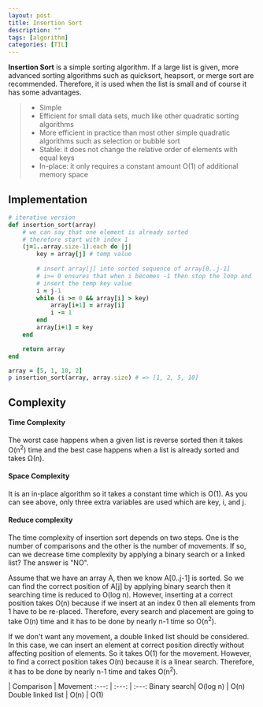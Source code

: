 ```yaml
---
layout: post
title: Insertion Sort
description: "" 
tags: [algorithm]
categories: [TIL]
---
```


**Insertion Sort** is a simple sorting algorithm. If a large list is given, more advanced sorting algorithms such as quicksort, heapsort, or merge sort are recommended. Therefore, it is used when the list is small and of course it has some advantages.

> - Simple
> - Efficient for small data sets, much like other quadratic sorting algorithms
> - More efficient in practice than most other simple quadratic algorithms such as selection or bubble sort
> - Stable: it does not change the relative order of elements with equal keys
> - In-place: it only requires a constant amount O(1) of additional memory space

## **Implementation**

```ruby
# iterative version
def insertion_sort(array)
    # we can say that one element is already sorted
    # therefore start with index 1
    (j=1..array.size-1).each do |j|
        key = array[j] # temp value
        
        # insert array[j] into sorted sequence of array[0..j-1]
        # i>= 0 ensures that when i becomes -1 then stop the loop and
        # insert the temp key value 
        i = j-1
        while (i >= 0 && array[i] > key)
            array[i+1] = array[i]
            i -= 1
        end
        array[i+1] = key
    end

    return array
end

array = [5, 1, 10, 2]
p insertion_sort(array, array.size) # => [1, 2, 5, 10]
```

## **Complexity**

#### **Time Complexity**
The worst case happens when a given list is reverse sorted then it takes O(n<sup>2</sup>) time and the best case happens when a list is already sorted and takes Ω(n).

#### **Space Complexity**
It is an in-place algorithm so it takes a constant time which is O(1). As you can see above, only three extra variables are used which are key, i, and j.

#### **Reduce complexity**
The time complexity of insertion sort depends on two steps. One is the number of comparisons and the other is the number of movements. If so, can we decrease time complexity by applying a binary search or a linked list? The answer is "NO".

Assume that we have an array A, then we know A[0..j-1] is sorted. So we can find the correct position of A[j] by applying binary search then it searching time is reduced to O(log n). However, inserting at a correct position takes O(n) because if we insert at an index 0 then all elements from 1 have to be re-placed. Therefore, every search and placement are going to take O(n) time and it has to be done by nearly n-1 time so O(n<sup>2</sup>).

If we don't want any movement, a double linked list should be considered. In this case, we can insert an element at correct position directly without affecting position of elements. So it takes O(1) for the movement. However, to find a correct position takes O(n) because it is a linear search. Therefore, it has to be done by nearly n-1 time and takes O(n<sup>2</sup>).

 | Comparison | Movement
:---: | :---: | :---: 
Binary search| O(log n) | O(n)
Double linked list | O(n) | O(1)


